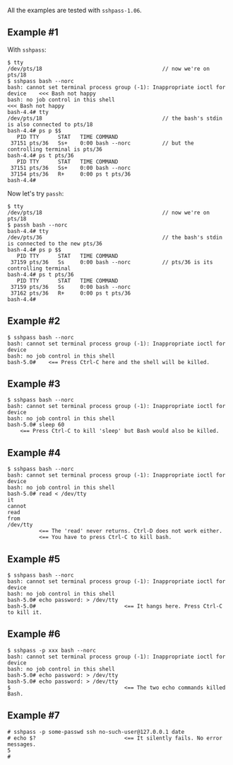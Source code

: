All the examples are tested with `sshpass-1.06`.

Example #1
----------

With `sshpass`:

    $ tty
    /dev/pts/18                                      // now we're on pts/18
    $ sshpass bash --norc
    bash: cannot set terminal process group (-1): Inappropriate ioctl for device    <<< Bash not happy
    bash: no job control in this shell                                              <<< Bash not happy
    bash-4.4# tty
    /dev/pts/18                                      // the bash's stdin is also connected to pts/18
    bash-4.4# ps p $$
       PID TTY      STAT   TIME COMMAND
     37151 pts/36   Ss+    0:00 bash --norc          // but the controlling terminal is pts/36
    bash-4.4# ps t pts/36
       PID TTY      STAT   TIME COMMAND
     37151 pts/36   Ss+    0:00 bash --norc
     37154 pts/36   R+     0:00 ps t pts/36
    bash-4.4#

Now let's try `passh`:

    $ tty
    /dev/pts/18                                      // now we're on pts/18
    $ passh bash --norc
    bash-4.4# tty
    /dev/pts/36                                      // the bash's stdin is connected to the new pts/36
    bash-4.4# ps p $$
       PID TTY      STAT   TIME COMMAND
     37159 pts/36   Ss     0:00 bash --norc          // pts/36 is its controlling terminal
    bash-4.4# ps t pts/36
       PID TTY      STAT   TIME COMMAND
     37159 pts/36   Ss     0:00 bash --norc
     37162 pts/36   R+     0:00 ps t pts/36
    bash-4.4#

Example #2
----------

    $ sshpass bash --norc
    bash: cannot set terminal process group (-1): Inappropriate ioctl for device
    bash: no job control in this shell
    bash-5.0#    <== Press Ctrl-C here and the shell will be killed.

Example #3
----------

    $ sshpass bash --norc
    bash: cannot set terminal process group (-1): Inappropriate ioctl for device
    bash: no job control in this shell
    bash-5.0# sleep 60
        <== Press Ctrl-C to kill 'sleep' but Bash would also be killed.

Example #4
----------

    $ sshpass bash --norc
    bash: cannot set terminal process group (-1): Inappropriate ioctl for device
    bash: no job control in this shell
    bash-5.0# read < /dev/tty
    it
    cannot
    read
    from
    /dev/tty
              <== The 'read' never returns. Ctrl-D does not work either.
              <== You have to press Ctrl-C to kill bash.

Example #5
----------

    $ sshpass bash --norc
    bash: cannot set terminal process group (-1): Inappropriate ioctl for device
    bash: no job control in this shell
    bash-5.0# echo password: > /dev/tty
    bash-5.0#                            <== It hangs here. Press Ctrl-C to kill it.

Example #6
----------

    $ sshpass -p xxx bash --norc
    bash: cannot set terminal process group (-1): Inappropriate ioctl for device
    bash: no job control in this shell
    bash-5.0# echo password: > /dev/tty
    bash-5.0# echo password: > /dev/tty
    $                                    <== The two echo commands killed Bash.

Example #7
----------

    # sshpass -p some-passwd ssh no-such-user@127.0.0.1 date
    # echo $?                            <== It silently fails. No error messages.
    5
    #
